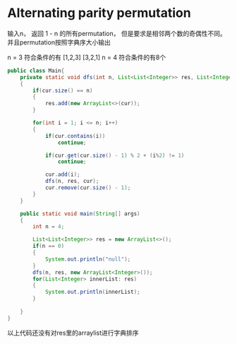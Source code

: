 # Alternating parity permutation

输入n， 返回 1 - n 的所有permutation， 但是要求是相邻两个数的奇偶性不同。 并且permutation按照字典序大小输出

n = 3 符合条件的有 \[1,2,3\] \[3,2,1\] n = 4 符合条件的有8个



```java
public class Main{
	private static void dfs(int n, List<List<Integer>> res, List<Integer> cur)
	{
		if(cur.size() == n)
		{
			res.add(new ArrayList<>(cur));
		}

		for(int i = 1; i <= n; i++)
		{
			if(cur.contains(i))
				continue;

			if(cur.get(cur.size() - 1) % 2 + (i%2) != 1)
				continue;

			cur.add(i);
			dfs(n, res, cur);
			cur.remove(cur.size() - 1);
		}
	}

	public static void main(String[] args)
	{
		int n = 4;

		List<List<Integer>> res = new ArrayList<>();
		if(n == 0)
		{
			System.out.println("null");
		}
		dfs(n, res, new ArrayList<Integer>());
		for(List<Integer> innerList: res)
		{
			System.out.println(innerList);
		}
			
	}
}
```

以上代码还没有对res里的arraylist进行字典排序

